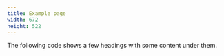 ```yaml
---
title: Example page
width: 672
height: 522
---
```

The following code shows a few headings with some content under them.
